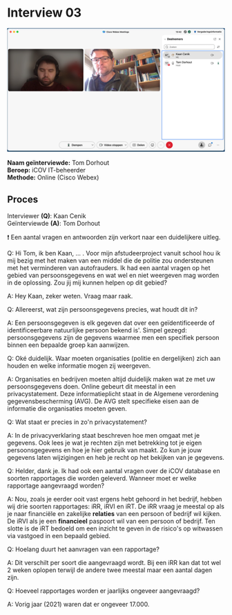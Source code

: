 # Interview 03

![](../../.gitbook/assets/gesprek-Tom-01.png)

**Naam geïnterviewde:** Tom Dorhout \
**Beroep:** iCOV IT-beheerder \
**Methode:** Online (Cisco Webex)

## Proces

Interviewer **(Q)**: Kaan Cenik \
Geïnterviewde **(A)**: Tom Dorhout

❗ Een aantal vragen en antwoorden zijn verkort naar een duidelijkere uitleg.

Q: Hi Tom, ik ben Kaan, ... . Voor mijn afstudeerproject vanuit school hou ik mij bezig met het maken van een middel die de politie zou ondersteunen met het verminderen van autofrauders. Ik had een aantal vragen op het gebied van persoonsgegevens en wat wel en niet weergeven mag worden in de oplossing. Zou jij mij kunnen helpen op dit gebied?

A: Hey Kaan, zeker weten. Vraag maar raak.

Q: Allereerst, wat zijn persoonsgegevens precies, wat houdt dit in?

A: Een persoonsgegeven is elk gegeven dat over een geïdentificeerde of identificeerbare natuurlijke persoon bekend is'. Simpel gezegd: persoonsgegevens zijn de gegevens waarmee men een specifiek persoon binnen een bepaalde groep kan aanwijzen.

Q: Oké duidelijk. Waar moeten organisaties (politie en dergelijken) zich aan houden en welke informatie mogen zij weergeven.

A: Organisaties en bedrijven moeten altijd duidelijk maken wat ze met uw persoonsgegevens doen. Online gebeurt dit meestal in een privacystatement. Deze informatieplicht staat in de Algemene verordening gegevensbescherming (AVG). De AVG stelt specifieke eisen aan de informatie die organisaties moeten geven.

Q: Wat staat er precies in zo'n privacystatement?

A: In de privacyverklaring staat beschreven hoe men omgaat met je gegevens. Ook lees je wat je rechten zijn met betrekking tot je eigen persoonsgegevens en hoe je hier gebruik van maakt. Zo kun je jouw gegevens laten wijzigingen en heb je recht op het bekijken van je gegevens.

Q: Helder, dank je. Ik had ook een aantal vragen over de iCOV database en soorten rapportages die worden geleverd. Wanneer moet er welke rapportage aangevraagd worden?

A: Nou, zoals je eerder ooit vast ergens hebt gehoord in het bedrijf, hebben wij drie soorten rapportages: iRR, iRVI en iRT. De iRR vraag je meestal op als je naar financiële en zakelijke **relaties** van een persoon of bedrijf wil kijken. De iRVI als je een **financieel** paspoort wil van een persoon of bedrijf. Ten slotte is de iRT bedoeld om een inzicht te geven in de risico's op witwassen via vastgoed in een bepaald gebied.

Q: Hoelang duurt het aanvragen van een rapportage?

A: Dit verschilt per soort die aangevraagd wordt. Bij een iRR kan dat tot wel 2 weken oplopen terwijl de andere twee meestal maar een aantal dagen zijn.

Q: Hoeveel rapportages worden er jaarlijks ongeveer aangevraagd?

A: Vorig jaar (2021) waren dat er ongeveer 17.000.
